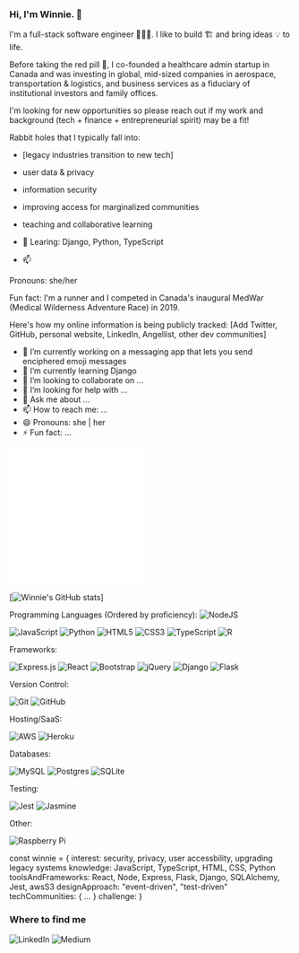 ### Hi, I'm Winnie. 👋

I'm a full-stack software engineer 👩🏻‍💻. I like to build 🏗 and bring ideas 💡 to life. 

Before taking the red pill 💊, I co-founded a healthcare admin startup in Canada and was investing in global, mid-sized companies in aerospace, transportation & logistics, and business services as a fiduciary of institutional investors and family offices.

I'm looking for new opportunities so please reach out if my work and background (tech + finance + entrepreneurial spirit) may be a fit!

Rabbit holes that I typically fall into: 
- [legacy industries transition to new tech]
- user data & privacy
- information security
- improving access for marginalized communities
- teaching and collaborative learning

- 🌱 Learing: Django, Python, TypeScript
- 📫 

Pronouns: she/her

Fun fact: I'm a runner and I competed in Canada's inaugural MedWar (Medical Wilderness Adventure Race) in 2019. 

Here's how my online information is being publicly tracked:
[Add Twitter, GitHub, personal website, LinkedIn, Angellist, other dev communities]

- 🔭 I’m currently working on a messaging app that lets you send enciphered emoji messages
- 🌱 I’m currently learning Django
- 👯 I’m looking to collaborate on ...
- 🤔 I’m looking for help with ...
- 💬 Ask me about ...
- 📫 How to reach me: ...
- 😄 Pronouns: she | her
- ⚡ Fun fact: ...

![](./image.svg)

[![Winnie's GitHub stats](https://github-readme-stats.vercel.app/api?username=win-c)]

<!-- Badges below -->

Programming Languages (Ordered by proficiency): 
<img alt="NodeJS" src="https://img.shields.io/badge/node.js%20-%2343853D.svg?&style=for-the-badge&logo=node.js&logoColor=white"/>

<img alt="JavaScript" src="https://img.shields.io/badge/javascript%20-%23323330.svg?&style=for-the-badge&logo=javascript&logoColor=%23F7DF1E"/>

<img alt="Python" src="https://img.shields.io/badge/python%20-%2314354C.svg?&style=for-the-badge&logo=python&logoColor=white"/>

<img alt="HTML5" src="https://img.shields.io/badge/html5%20-%23E34F26.svg?&style=for-the-badge&logo=html5&logoColor=white"/>

<img alt="CSS3" src="https://img.shields.io/badge/css3%20-%231572B6.svg?&style=for-the-badge&logo=css3&logoColor=white"/>

<img alt="TypeScript" src="https://img.shields.io/badge/typescript%20-%23007ACC.svg?&style=for-the-badge&logo=typescript&logoColor=white"/>

<img alt="R" src="https://img.shields.io/badge/r-%23276DC3.svg?&style=for-the-badge&logo=r&logoColor=white"/>

<!-- Should I include C++? -->

Frameworks:

<img alt="Express.js" src="https://img.shields.io/badge/express.js%20-%23404d59.svg?&style=for-the-badge"/>

<img alt="React" src="https://img.shields.io/badge/react%20-%2320232a.svg?&style=for-the-badge&logo=react&logoColor=%2361DAFB"/>

<img alt="Bootstrap" src="https://img.shields.io/badge/bootstrap%20-%23563D7C.svg?&style=for-the-badge&logo=bootstrap&logoColor=white"/>

<img alt="jQuery" src="https://img.shields.io/badge/jquery%20-%230769AD.svg?&style=for-the-badge&logo=jquery&logoColor=white"/>

<img alt="Django" src="https://img.shields.io/badge/django%20-%23092E20.svg?&style=for-the-badge&logo=django&logoColor=white"/>

<img alt="Flask" src="https://img.shields.io/badge/flask%20-%23000.svg?&style=for-the-badge&logo=flask&logoColor=white"/>

Version Control:

<img alt="Git" src="https://img.shields.io/badge/git%20-%23F05033.svg?&style=for-the-badge&logo=git&logoColor=white"/>

<img alt="GitHub" src="https://img.shields.io/badge/github%20-%23121011.svg?&style=for-the-badge&logo=github&logoColor=white"/>

Hosting/SaaS:

<img alt="AWS" src="https://img.shields.io/badge/AWS%20-%23FF9900.svg?&style=for-the-badge&logo=amazon-aws&logoColor=white"/>

<img alt="Heroku" src="https://img.shields.io/badge/heroku%20-%23430098.svg?&style=for-the-badge&logo=heroku&logoColor=white"/>

Databases:

<img alt="MySQL" src="https://img.shields.io/badge/mysql-%2300f.svg?&style=for-the-badge&logo=mysql&logoColor=white"/>

<img alt="Postgres" src ="https://img.shields.io/badge/postgres-%23316192.svg?&style=for-the-badge&logo=postgresql&logoColor=white"/>

<img alt="SQLite" src ="https://img.shields.io/badge/sqlite-%2307405e.svg?&style=for-the-badge&logo=sqlite&logoColor=white"/>

Testing:

<img alt="Jest" src="https://img.shields.io/badge/-jest-%23C21325?&style=for-the-badge&logo=jest&logoColor=white"/>

<img alt="Jasmine" src="https://img.shields.io/badge/-Jasmine-%238A4182?&style=for-the-badge&logo=Jasmine&logoColor=white"/>

Other: 

<img alt="Raspberry Pi" src="https://img.shields.io/badge/-Raspberry%20Pi-C51A4A?style=for-the-badge&logo=Raspberry-Pi"/>

<!-- Want to learn elastic search -->

const winnie = {
  interest: security, privacy, user accessbility, upgrading legacy systems
  knowledge: JavaScript, TypeScript, HTML, CSS, Python
  toolsAndFrameworks: React, Node, Express, Flask, Django, SQLAlchemy, Jest, awsS3
  designApproach: "event-driven", "test-driven"
  techCommunities: 
    {
      ...
    }
  challenge:
}

### Where to find me
<!-- Add Github, twitter, LinkedIn, Medium -->

<img alt="LinkedIn" src="https://img.shields.io/badge/linkedin%20-%230077B5.svg?&style=for-the-badge&logo=linkedin&logoColor=white"/>

<img alt="Medium" src="https://img.shields.io/badge/Medium%20-%23000000.svg?&style=for-the-badge&logo=Medium&logoColor=white"/>

